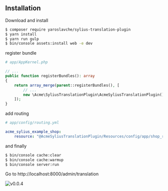 ## Installation

Download and install
```bash
$ composer require yaroslavche/sylius-translation-plugin
$ yarn install
$ yarn run gulp
$ bin/console assets:install web -e dev
```

register bundle
```php
# app/AppKernel.php

// ...
public function registerBundles(): array
{
    return array_merge(parent::registerBundles(), [
        // ...
        new \Acme\SyliusTranslationPlugin\AcmeSyliusTranslationPlugin(),
    ]);
}
```

add routing
```yaml
# app/config/routing.yml

acme_sylius_example_shop:
    resource: "@AcmeSyliusTranslationPlugin/Resources/config/app/shop_routing.yml"
```

and finally
```bash
$ bin/console cache:clear
$ bin/console cache:warmup
$ bin/console server:run
```
Go to http://localhost:8000/admin/translation

![v0.0.4](http://i.piccy.info/i9/8bb3ff82ad48ad1fbc2f049322477b5a/1526067792/155065/1243534/11052018_224152.png)
